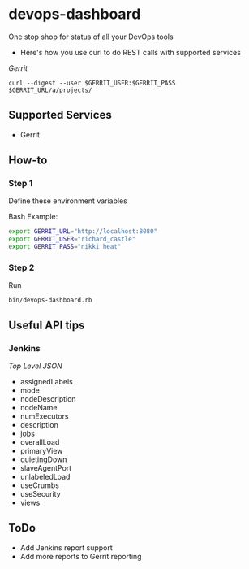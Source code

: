 devops-dashboard
================

One stop shop for status of all your DevOps tools

* Here's how you use curl to do REST calls with supported services

*Gerrit*

`curl --digest --user $GERRIT_USER:$GERRIT_PASS  $GERRIT_URL/a/projects/`


## Supported Services

* Gerrit

## How-to

### Step 1
Define these environment variables 

Bash Example:

```bash
export GERRIT_URL="http://localhost:8080"
export GERRIT_USER="richard_castle"
export GERRIT_PASS="nikki_heat"
```

### Step 2
Run 

`bin/devops-dashboard.rb`

## Useful API tips

### Jenkins

*Top Level JSON*

* assignedLabels
* mode
* nodeDescription
* nodeName
* numExecutors
* description
* jobs
* overallLoad
* primaryView
* quietingDown
* slaveAgentPort
* unlabeledLoad
* useCrumbs
* useSecurity
* views

## ToDo

* Add Jenkins report support
* Add more reports to Gerrit reporting
